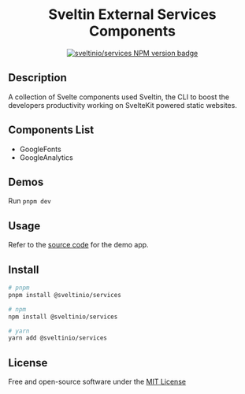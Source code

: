 <div align="center">
    <h1>Sveltin External Services Components</h1>
    <a href="https://www.npmjs.com/package/@sveltinio/services" target="_blank"><img src="https://img.shields.io/npm/v/@sveltinio/services.svg?style=flat" alt="sveltinio/services NPM version badge" /></a>
</div>

## Description

A collection of Svelte components used Sveltin, the CLI to boost the developers productivity working on SvelteKit powered static websites.

## Components List

- GoogleFonts
- GoogleAnalytics

## Demos

Run `pnpm dev`

## Usage

Refer to the [source code](https://github.com/sveltinio/sveltin-components-library/blob/main/packages/services/src/routes/index.svelte) for the demo app.

## Install

```bash
# pnpm
pnpm install @sveltinio/services

# npm
npm install @sveltinio/services

# yarn
yarn add @sveltinio/services
```

## License

Free and open-source software under the [MIT License](LICENSE)
